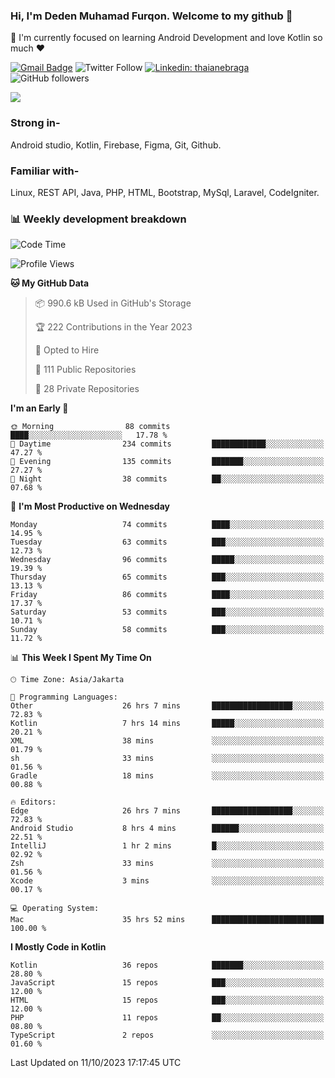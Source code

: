 ### Hi, I'm Deden Muhamad Furqon. Welcome to my github 👋

<!--
**furqoncreative/furqoncreative** is a ✨ _special_ ✨ repository because its `README.md` (this file) appears on your GitHub profile.

Here are some ideas to get you started:

- 🔭 I’m currently working on ...
- 👯 I’m looking to collaborate on ...
- 🤔 I’m looking for help with ...
- 💬 Ask me about ...
- 📫 How to reach me: ...
- 😄 Pronouns: ...
- ⚡ Fun fact: ...
-->

  🌱 I'm currently focused on learning Android Development and love Kotlin so much ❤ 

[![Gmail Badge](https://img.shields.io/badge/-furqoncreative24@gmail.com-c14438?style=flat-square&logo=Gmail&logoColor=white&link=mailto:furqoncreative24@gmail.com)](mailto:furqoncreative24@gmail.com)
![Twitter Follow](https://img.shields.io/twitter/follow/furqoncreative?label=Follow)
[![Linkedin: thaianebraga](https://img.shields.io/badge/-Deden_Muhamad_Furqon-blue?style=flat-square&logo=Linkedin&logoColor=white&link=https://www.linkedin.com/in/anmol-p-singh/)](https://www.linkedin.com/in/furqoncreative/)
![GitHub followers](https://img.shields.io/github/followers/furqoncreative?label=Follow&style=social)

<img src="https://github-readme-stats.sera5-dev.vercel.app/api?username=furqoncreative&hide=stars&show_icons=true&count_private=true&include_all_commits=true&title_color=#008080&icon_color=#008080&hide_border=true" width="">

### Strong in-

Android studio, Kotlin, Firebase, Figma, Git, Github.

### Familiar with-
Linux, REST API, Java, PHP, HTML, Bootstrap, MySql, Laravel, CodeIgniter.

### 📊 Weekly development breakdown

<!--START_SECTION:waka-->
![Code Time](http://img.shields.io/badge/Code%20Time-1%2C342%20hrs%2046%20mins-blue)

![Profile Views](http://img.shields.io/badge/Profile%20Views-35-blue)

**🐱 My GitHub Data** 

> 📦 990.6 kB Used in GitHub's Storage 
 > 
> 🏆 222 Contributions in the Year 2023
 > 
> 💼 Opted to Hire
 > 
> 📜 111 Public Repositories 
 > 
> 🔑 28 Private Repositories 
 > 
**I'm an Early 🐤** 

```text
🌞 Morning                88 commits          ████░░░░░░░░░░░░░░░░░░░░░   17.78 % 
🌆 Daytime                234 commits         ████████████░░░░░░░░░░░░░   47.27 % 
🌃 Evening                135 commits         ███████░░░░░░░░░░░░░░░░░░   27.27 % 
🌙 Night                  38 commits          ██░░░░░░░░░░░░░░░░░░░░░░░   07.68 % 
```
📅 **I'm Most Productive on Wednesday** 

```text
Monday                   74 commits          ████░░░░░░░░░░░░░░░░░░░░░   14.95 % 
Tuesday                  63 commits          ███░░░░░░░░░░░░░░░░░░░░░░   12.73 % 
Wednesday                96 commits          █████░░░░░░░░░░░░░░░░░░░░   19.39 % 
Thursday                 65 commits          ███░░░░░░░░░░░░░░░░░░░░░░   13.13 % 
Friday                   86 commits          ████░░░░░░░░░░░░░░░░░░░░░   17.37 % 
Saturday                 53 commits          ███░░░░░░░░░░░░░░░░░░░░░░   10.71 % 
Sunday                   58 commits          ███░░░░░░░░░░░░░░░░░░░░░░   11.72 % 
```


📊 **This Week I Spent My Time On** 

```text
🕑︎ Time Zone: Asia/Jakarta

💬 Programming Languages: 
Other                    26 hrs 7 mins       ██████████████████░░░░░░░   72.83 % 
Kotlin                   7 hrs 14 mins       █████░░░░░░░░░░░░░░░░░░░░   20.21 % 
XML                      38 mins             ░░░░░░░░░░░░░░░░░░░░░░░░░   01.79 % 
sh                       33 mins             ░░░░░░░░░░░░░░░░░░░░░░░░░   01.56 % 
Gradle                   18 mins             ░░░░░░░░░░░░░░░░░░░░░░░░░   00.88 % 

🔥 Editors: 
Edge                     26 hrs 7 mins       ██████████████████░░░░░░░   72.83 % 
Android Studio           8 hrs 4 mins        ██████░░░░░░░░░░░░░░░░░░░   22.51 % 
IntelliJ                 1 hr 2 mins         █░░░░░░░░░░░░░░░░░░░░░░░░   02.92 % 
Zsh                      33 mins             ░░░░░░░░░░░░░░░░░░░░░░░░░   01.56 % 
Xcode                    3 mins              ░░░░░░░░░░░░░░░░░░░░░░░░░   00.17 % 

💻 Operating System: 
Mac                      35 hrs 52 mins      █████████████████████████   100.00 % 
```

**I Mostly Code in Kotlin** 

```text
Kotlin                   36 repos            ███████░░░░░░░░░░░░░░░░░░   28.80 % 
JavaScript               15 repos            ███░░░░░░░░░░░░░░░░░░░░░░   12.00 % 
HTML                     15 repos            ███░░░░░░░░░░░░░░░░░░░░░░   12.00 % 
PHP                      11 repos            ██░░░░░░░░░░░░░░░░░░░░░░░   08.80 % 
TypeScript               2 repos             ░░░░░░░░░░░░░░░░░░░░░░░░░   01.60 % 
```




 Last Updated on 11/10/2023 17:17:45 UTC
<!--END_SECTION:waka-->
